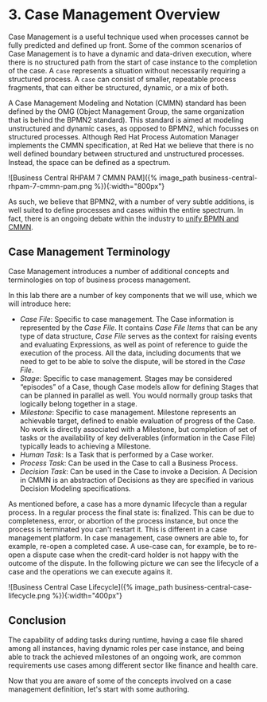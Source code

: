 # 3. Case Management Overview

Case Management is a useful technique used when processes cannot be fully predicted and defined up front. Some of the common scenarios of Case Management is to have a dynamic and data-driven execution, where there is no structured path from the start of case instance to the completion of the case. A `case` represents a situation without necessarily requiring a structured process. A `case` can consist of smaller, repeatable process fragments, that can either be structured, dynamic, or a mix of both.

A Case Management Modeling and Notation (CMMN) standard has been defined by the OMG (Object Management Group, the same organization that is behind the BPMN2 standard). This standard is aimed at modeling unstructured and dynamic cases, as opposed to BPMN2, which focusses on structured processes. Although Red Hat Process Automation Manager implements the CMMN specification, at Red Hat we believe that there is no well defined boundary between structured and unstructured processes. Instead, the space can be defined as a spectrum.

![Business Central RHPAM 7 CMMN PAM]({% image_path business-central-rhpam-7-cmmn-pam.png %}){:width="800px"}

As such, we believe that BPMN2, with a number of very subtle additions, is well suited to define processes and cases within the entire spectrum. In fact, there is an ongoing debate within the industry to [unify BPMN and CMMN](https://methodandstyle.com/bpmn-cmmn-compared/).

## Case Management Terminology

Case Management introduces a number of additional concepts and terminologies on top of business process management.

In this lab there are a number of key components that we will use, which we will introduce here:

- _Case File_: Specific to case management. The Case information is represented by the _Case File_. It contains _Case File Items_ that can be any type of data structure, _Case File_ serves as the context for raising events and evaluating Expressions, as well as point of reference to guide the execution of the process. All the data, including documents that we need to get to be able to solve the dispute, will be stored in the _Case File_.
- _Stage_: Specific to case management.  Stages may be considered “episodes” of a Case, though Case models allow for defining Stages that can be planned in parallel as well. You would normally group tasks that logically belong together in a stage.
- _Milestone_: Specific to case management. Milestone represents an achievable target, defined to enable evaluation of progress of the Case. No work is directly associated with a Milestone, but completion of set of tasks or the availability of key deliverables (information in the Case File) typically leads to achieving a Milestone.
- _Human Task_: Is a Task that is performed by a Case worker.
- _Process Task_: Can be used in the Case to call a Business Process.
- _Decision Task_: Can be used in the Case to invoke a Decision. A Decision in CMMN is an abstraction of Decisions as they are specified in various Decision Modeling specifications.

As mentioned before, a case has a more dynamic lifecycle than a regular process. In a regular process the final state is: finalized. This can be due to completeness, error, or abortion of the process instance, but once the process is terminated you can't restart it. This is different in a case management platform. In case management, case owners are able to, for example, re-open a completed case. A use-case can, for example,  be to re-open a dispute case when the credit-card holder is not happy with the outcome of the dispute. In the following picture we can see the lifecycle of a case and the operations we can execute agains it.

![Business Central Case  Lifecycle]({% image_path business-central-case-lifecycle.png %}){:width="400px"}

## Conclusion

The capability of adding tasks during runtime, having a case file shared among all instances, having dynamic roles per case instance, and being able to track the achieved milestones of an ongoing work, are common requirements use cases among different sector like finance and health care. 

Now that you are aware of some of the concepts involved on a case management definition, let's start with some authoring.
